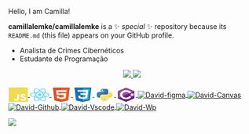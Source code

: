 Hello, I am Camilla!

**camillalemke/camillalemke** is a ✨ _special_ ✨ repository because its `README.md` (this file) appears on your GitHub profile.

- Analista de Crimes Cibernéticos 
- Estudante de Programação

<div align="center">
  <a href="https://github.com/camillalemke">
  <img height="180em" src="https://github-readme-stats.vercel.app/api?username=camillalemke&show_icons=true&theme=cobalt&include_all_commits=true&count_private=true"/>
    <img height="180em" src="https://github-readme-stats.vercel.app/api/top-langs/?username=camillalemke&layout=compact&langs_count=7&theme=cobalt"/>
    </div>

<div style="display: inline_block"><br>
  <img align="center" alt="David-Js" height="30" width="40" src="https://raw.githubusercontent.com/devicons/devicon/master/icons/javascript/javascript-plain.svg">
  <img align="center" alt="David-React" height="30" width="40" src="https://raw.githubusercontent.com/devicons/devicon/master/icons/react/react-original.svg">
  <img align="center" alt="David-HTML" height="30" width="40" src="https://raw.githubusercontent.com/devicons/devicon/master/icons/html5/html5-original.svg">
  <img align="center" alt="David-CSS" height="30" width="40" src="https://raw.githubusercontent.com/devicons/devicon/master/icons/css3/css3-original.svg">
  <img align="center" alt="David-Python" height="30" width="40" src="https://raw.githubusercontent.com/devicons/devicon/master/icons/python/python-original.svg">
  <img align="center" alt="David-Csharp" height="30" width="40" src="https://raw.githubusercontent.com/devicons/devicon/master/icons/csharp/csharp-original.svg">
  <img align="center" alt="David-figma" height="30" width="40" src="https://cdn.jsdelivr.net/gh/devicons/devicon/icons/figma/figma-original.svg" />
  <img align="center" alt="David-Canvas" height="30" width="40" src="https://cdn.jsdelivr.net/gh/devicons/devicon/icons/canva/canva-original.svg" />
  <img align="center" alt="David-Github" height="30" width="40" src="https://cdn.jsdelivr.net/gh/devicons/devicon/icons/github/github-original.svg" />
  <img align="center" alt="David-Vscode" height="30" width="40" src="https://cdn.jsdelivr.net/gh/devicons/devicon/icons/vscode/vscode-original.svg" />
  <img align="center" alt="David-Wp" height="30" width="40" src="https://cdn.jsdelivr.net/gh/devicons/devicon/icons/wordpress/wordpress-original.svg" />

  <a href = "mailto:camilla.lemke@gmail.com"><img src="https://img.shields.io/badge/-Gmail-%23333?style=for-the-badge&logo=gmail&logoColor=white" target="_blank"></a>
  
</div>






